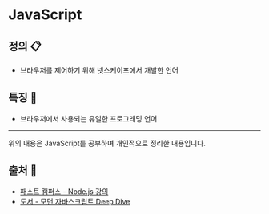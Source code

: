 # JavaScript

## 정의 📋
- 브라우저를 제어하기 위해 넷스케이프에서 개발한 언어

## 특징 🙌
- 브라우저에서 사용되는 유일한 프로그래밍 언어

- - -
위의 내용은 JavaScript를 공부하며 개인적으로 정리한 내용입니다.
## 출처 📝
- [패스트 캠퍼스 - Node.js 강의](https://fastcampus.co.kr/)
- [도서 - 모던 자바스크립트 Deep Dive](http://www.yes24.com/Product/Goods/92742567)